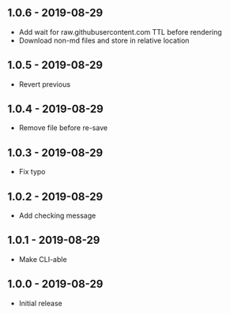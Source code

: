 ## 1.0.6 - 2019-08-29
- Add wait for raw.githubusercontent.com TTL before rendering
- Download non-md files and store in relative location

## 1.0.5 - 2019-08-29
- Revert previous

## 1.0.4 - 2019-08-29
- Remove file before re-save

## 1.0.3 - 2019-08-29
- Fix typo

## 1.0.2 - 2019-08-29
- Add checking message

## 1.0.1 - 2019-08-29
- Make CLI-able

## 1.0.0 - 2019-08-29
- Initial release
